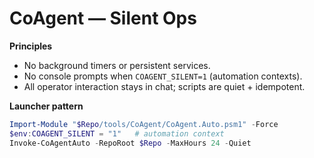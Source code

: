 ﻿# CoAgent — Silent Ops

**Principles**
- No background timers or persistent services.
- No console prompts when `COAGENT_SILENT=1` (automation contexts).
- All operator interaction stays in chat; scripts are quiet + idempotent.

**Launcher pattern**
```powershell
Import-Module "$Repo/tools/CoAgent/CoAgent.Auto.psm1" -Force
$env:COAGENT_SILENT = "1"   # automation context
Invoke-CoAgentAuto -RepoRoot $Repo -MaxHours 24 -Quiet
```